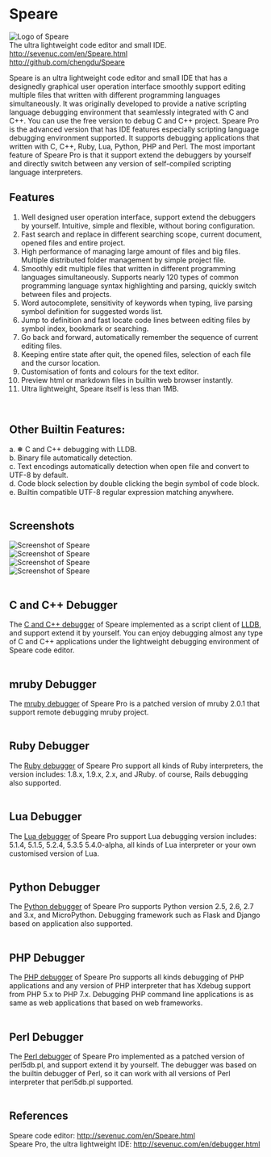 # Speare
![Logo of Speare](http://sevenuc.com/images/Speare/logo.png) <br>
The ultra lightweight code editor and small IDE.<br>
http://sevenuc.com/en/Speare.html<br>
http://github.com/chengdu/Speare<br>

Speare is an ultra lightweight code editor and small IDE that has a designedly graphical user operation interface smoothly support editing multiple files that written with different programming languages simultaneously. It was originally developed to provide a native scripting language debugging environment that seamlessly integrated with C and C++. You can use the free version to debug C and C++ project. Speare Pro is the advanced version that has IDE features especially scripting language debugging environment supported. It supports debugging applications that written with C, C++, Ruby, Lua, Python, PHP and Perl. The most important feature of Speare Pro is that it support extend the debuggers by yourself and directly switch between any version of self-compiled scripting language interpreters.<br>

Features
------------
1. Well designed user operation interface, support extend the debuggers by yourself. Intuitive, simple and flexible, without boring configuration.<br>
2. Fast search and replace in different searching scope, current document, opened files and entire project.<br>
3. High performance of managing large amount of files and big files. Multiple distributed folder management by simple project file.<br>
4. Smoothly edit multiple files that written in different programming languages simultaneously. Supports nearly 120 types of common programming language syntax highlighting and parsing, quickly switch between files and projects.<br>
5. Word autocomplete, sensitivity of keywords when typing, live parsing symbol definition for suggested words list.<br>
6. Jump to definition and fast locate code lines between editing files by symbol index, bookmark or searching.<br>
7. Go back and forward, automatically remember the sequence of current editing files.<br>
8. Keeping entire state after quit, the opened files, selection of each file and the cursor location.<br>
9. Customisation of fonts and colours for the text editor.<br>
10. Preview html or markdown files in builtin web browser instantly.<br>
11. Ultra lightweight, Speare itself is less than 1MB.<br>
<br>

Other Builtin Features:
------------
a. ❅ C and C++ debugging with LLDB.<br>
b. Binary file automatically detection.<br>
c. Text encodings automatically detection when open file and convert to UTF-8 by default.<br>
d. Code block selection by double clicking the begin symbol of code block.<br>
e. Builtin compatible UTF-8 regular expression matching anywhere.<br>
<br>

Screenshots
-------------
![Screenshot of Speare](http://sevenuc.com/images/Speare/1.png) <br>
![Screenshot of Speare](http://sevenuc.com/images/Speare/2.png) <br>
![Screenshot of Speare](http://sevenuc.com/images/Speare/9.png) <br>
![Screenshot of Speare](http://sevenuc.com/images/Speare/3.png) <br>
<br>

C and C++ Debugger
-----------
The [C and C++ debugger](http://sevenuc.com/en/debugger.html#lldb) of Speare implemented as a script client of [LLDB](http://lldb.llvm.org/), and support extend it by yourself. You can enjoy debugging almost any type of C and C++ applications under the lightweight debugging environment of Speare code editor.<br>
<br>

mruby Debugger
-----------
The [mruby debugger](http://sevenuc.com/en/debugger.html#mruby) of Speare Pro is a patched version of mruby 2.0.1 that support remote debugging mruby project.<br>
<br>

Ruby Debugger
-----------
The [Ruby debugger](http://sevenuc.com/en/debugger.html#ruby) of Speare Pro support all kinds of Ruby interpreters, the version includes: 1.8.x, 1.9.x, 2.x, and JRuby. of course, Rails debugging also supported.<br>
<br>

Lua Debugger
-----------
The [Lua debugger](http://sevenuc.com/en/debugger.html#lua) of Speare Pro support Lua debugging version includes: 5.1.4, 5.1.5, 5.2.4, 5.3.5 5.4.0-alpha, all kinds of Lua interpreter or your own customised version of Lua.<br>
<br>

Python Debugger
-----------
The [Python debugger](http://sevenuc.com/en/debugger.html#python) of Speare Pro supports Python version 2.5, 2.6, 2.7 and 3.x, and MicroPython. Debugging framework such as Flask and Django based on application also supported.<br>
<br>

PHP Debugger
-----------
The [PHP debugger](http://sevenuc.com/en/debugger.html#php) of Speare Pro supports all kinds debugging of PHP applications and any version of PHP interpreter that has Xdebug support from PHP 5.x to PHP 7.x. Debugging PHP command line applications is as same as web applications that based on web frameworks.<br>
<br>

Perl Debugger
-----------
The [Perl debugger](http://sevenuc.com/en/debugger.html#perl) of Speare Pro implemented as a patched version of perl5db.pl, and support extend it by yourself. The debugger was based on the builtin debugger of Perl, so it can work with all versions of Perl interpreter that perl5db.pl supported.<br>
<br>


References
-------------
Speare code editor: http://sevenuc.com/en/Speare.html<br>
Speare Pro, the ultra lightweight IDE: http://sevenuc.com/en/debugger.html<br>
